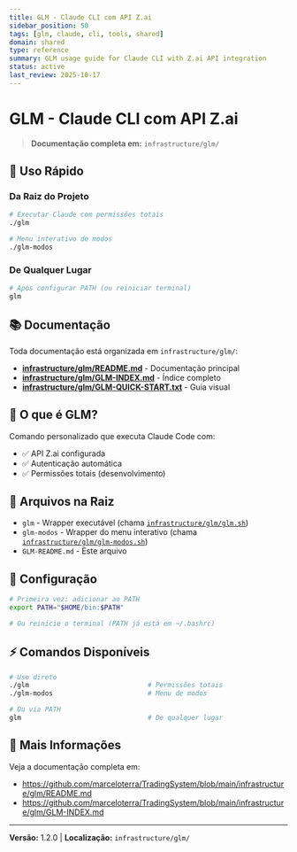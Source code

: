 ```yaml
---
title: GLM - Claude CLI com API Z.ai
sidebar_position: 50
tags: [glm, claude, cli, tools, shared]
domain: shared
type: reference
summary: GLM usage guide for Claude CLI with Z.ai API integration
status: active
last_review: 2025-10-17
---
```


# GLM - Claude CLI com API Z.ai

> **Documentação completa em:** `infrastructure/glm/`

## 🚀 Uso Rápido

### Da Raiz do Projeto

```bash
# Executar Claude com permissões totais
./glm

# Menu interativo de modos
./glm-modos
```

### De Qualquer Lugar

```bash
# Após configurar PATH (ou reiniciar terminal)
glm
```

## 📚 Documentação

Toda documentação está organizada em `infrastructure/glm/`:

- **[infrastructure/glm/README.md](https://github.com/marceloterra/TradingSystem/blob/main/infrastructure/glm/README.md)** - Documentação principal
- **[infrastructure/glm/GLM-INDEX.md](https://github.com/marceloterra/TradingSystem/blob/main/infrastructure/glm/GLM-INDEX.md)** - Índice completo
- **[infrastructure/glm/GLM-QUICK-START.txt](https://github.com/marceloterra/TradingSystem/blob/main/infrastructure/glm/GLM-QUICK-START.txt)** - Guia visual

## 🎯 O que é GLM?

Comando personalizado que executa Claude Code com:
- ✅ API Z.ai configurada
- ✅ Autenticação automática
- ✅ Permissões totais (desenvolvimento)

## 📁 Arquivos na Raiz

- `glm` - Wrapper executável (chama [`infrastructure/glm/glm.sh`](https://github.com/marceloterra/TradingSystem/blob/main/infrastructure/glm/glm.sh))
- `glm-modos` - Wrapper do menu interativo (chama [`infrastructure/glm/glm-modos.sh`](https://github.com/marceloterra/TradingSystem/blob/main/infrastructure/glm/glm-modos.sh))
- `GLM-README.md` - Este arquivo

## 🔧 Configuração

```bash
# Primeira vez: adicionar ao PATH
export PATH="$HOME/bin:$PATH"

# Ou reinicie o terminal (PATH já está em ~/.bashrc)
```

## ⚡ Comandos Disponíveis

```bash
# Uso direto
./glm                              # Permissões totais
./glm-modos                        # Menu de modos

# Ou via PATH
glm                                # De qualquer lugar
```

## 📖 Mais Informações

Veja a documentação completa em:
- https://github.com/marceloterra/TradingSystem/blob/main/infrastructure/glm/README.md
- https://github.com/marceloterra/TradingSystem/blob/main/infrastructure/glm/GLM-INDEX.md

---

**Versão:** 1.2.0 | **Localização:** `infrastructure/glm/`
